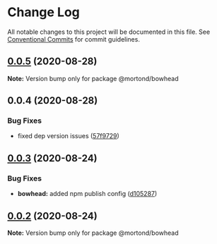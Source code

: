 # Change Log

All notable changes to this project will be documented in this file.
See [Conventional Commits](https://conventionalcommits.org) for commit guidelines.

## [0.0.5](https://github.com/daithimorton/bowhead/compare/@mortond/bowhead@0.0.4...@mortond/bowhead@0.0.5) (2020-08-28)

**Note:** Version bump only for package @mortond/bowhead





## 0.0.4 (2020-08-28)


### Bug Fixes

* fixed dep version issues ([57f9729](https://github.com/daithimorton/bowhead/commit/57f97294af9b96bb4ba01b5ce328baa2665ae32a))





## [0.0.3](https://github.com/daithimorton/bowhead/compare/@mortond/bowhead@0.0.2...@mortond/bowhead@0.0.3) (2020-08-24)


### Bug Fixes

* **bowhead:** added npm publish config ([d105287](https://github.com/daithimorton/bowhead/commit/d105287c2e15d17e1e78bd5f7e46fb9bec271d16))





## [0.0.2](https://github.com/daithimorton/bowhead/compare/@mortond/bowhead@0.2.19...@mortond/bowhead@0.0.2) (2020-08-24)

**Note:** Version bump only for package @mortond/bowhead
